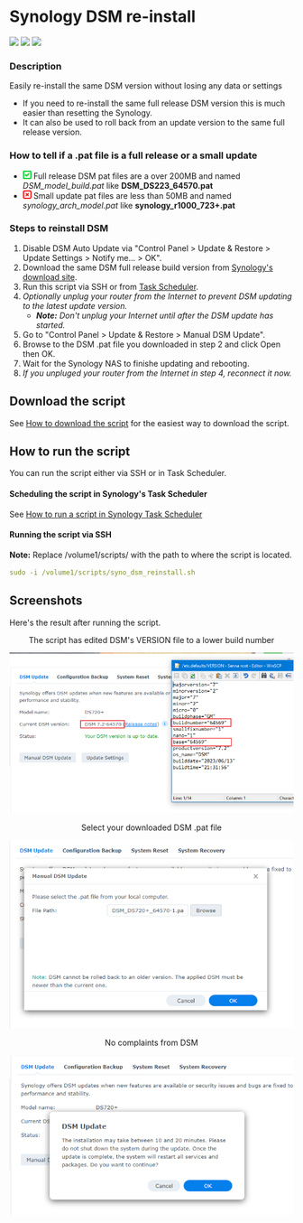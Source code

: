 # Synology DSM re-install

<a href="https://github.com/007revad/Synology_DSM_reinstall/releases"><img src="https://img.shields.io/github/release/007revad/Synology_DSM_reinstall.svg"></a>
<a href="https://hits.seeyoufarm.com"><img src="https://hits.seeyoufarm.com/api/count/incr/badge.svg?url=https%3A%2F%2Fgithub.com%2F007revad%2FDSM_reinstallh&count_bg=%2379C83D&title_bg=%23555555&icon=&icon_color=%23E7E7E7&title=hits&edge_flat=false"/></a>
[![](https://img.shields.io/static/v1?label=Sponsor&message=%E2%9D%A4&logo=GitHub&color=%23fe8e86)](https://github.com/sponsors/007revad)

### Description
Easily re-install the same DSM version without losing any data or settings

  - If you need to re-install the same full release DSM version this is much easier than resetting the Synology.
  - It can also be used to roll back from an update version to the same full release version.

### How to tell if a .pat file is a full release or a small update
  - <img src="images/tick.svg" width="15" height="15"> Full release DSM pat files are a over 200MB and named *DSM_model_build.pat* like **DSM_DS223_64570.pat**
  - <img src="images/cross.svg" width="15" height="15"> Small update pat files are less than 50MB and named *synology_arch_model.pat* like **synology_r1000_723+.pat**

### Steps to reinstall DSM
1. Disable DSM Auto Update via "Control Panel > Update & Restore > Update Settings > Notify me... > OK".
2. Download the same DSM full release build version from <a href=https://archive.synology.com/download/Os/DSM/>Synology's download site</a>.
3. Run this script via SSH or from <a href=how_to_run_from_scheduler.md/>Task Scheduler</a>.
4. *Optionally unplug your router from the Internet to prevent DSM updating to the latest update version.*
    - ***Note:** Don't unplug your Internet until after the DSM update has started.*
6. Go to "Control Panel > Update & Restore > Manual DSM Update".
7. Browse to the DSM .pat file you downloaded in step 2 and click Open then OK.
8. Wait for the Synology NAS to finishe updating and rebooting.
9. *If you unpluged your router from the Internet in step 4, reconnect it now.*

## Download the script

See <a href=images/how_to_download_generic.png/>How to download the script</a> for the easiest way to download the script.

## How to run the script
You can run the script either via SSH or in Task Scheduler.

#### Scheduling the script in Synology's Task Scheduler
See <a href=how_to_run_from_scheduler.md/>How to run a script in Synology Task Scheduler</a>

#### Running the script via SSH
**Note:** Replace /volume1/scripts/ with the path to where the script is located.
```YAML
sudo -i /volume1/scripts/syno_dsm_reinstall.sh
```

## Screenshots
Here's the result after running the script.

<p align="center">The script has edited DSM's VERSION file to a lower build number</p>
<p align="center"><img src="/images/reinstall_dsm_step-1.png"></p>

<p align="center">Select your downloaded DSM .pat file</p>
<p align="center"><img src="/images/reinstall_dsm_step-2.png"></p>

<p align="center">No complaints from DSM</p>
<p align="center"><img src="/images/reinstall_dsm_step-3.png"></p>
